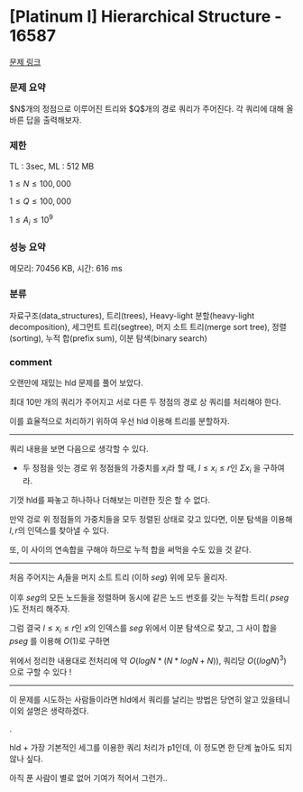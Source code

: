 
# [Platinum I] Hierarchical Structure - 16587

[문제 링크](https://www.acmicpc.net/problem/16587)

### 문제 요약

<p> $N$개의 정점으로 이루어진 트리와 $Q$개의 경로 쿼리가 주어진다. 각 쿼리에 대해 올바른 답을 출력해보자. </p>

### 제한

TL : 3sec, ML : 512 MB

$1 ≤ N ≤ 100,000$

$1 ≤ Q ≤ 100,000$

$1 ≤ A_i ≤ 10^9$

### 성능 요약

메모리: 70456 KB, 시간: 616 ms

### 분류

자료구조(data_structures), 트리(trees), Heavy-light 분할(heavy-light decomposition), 세그먼트 트리(segtree), 머지 소트 트리(merge sort tree), 
정렬(sorting), 누적 합(prefix sum), 이분 탐색(binary search)

### comment

오랜만에 재밌는 hld 문제를 풀어 보았다.

최대 10만 개의 쿼리가 주어지고 서로 다른 두 정점의 경로 상 쿼리를 처리해야 한다.

이를 효율적으로 처리하기 위하여 우선 hld 이용해 트리를 분할하자.

-----------------------------------------------------------------------------------------------------------------------------------------------------------------------

쿼리 내용을 보면 다음으로 생각할 수 있다.

* 두 정점을 잇는 경로 위 정점들의 가중치를 $x_i$라 할 때, $l ≤ x_i ≤ r$인 $Σx_i$ 을 구하여라.

기껏 hld를 짜놓고 하나하나 더해보는 미련한 짓은 할 수 없다.

만약 겅로 위 정점들의 가중치들을 모두 정렬된 상태로 갖고 있다면, 이분 탐색을 이용해 $l, r$의 인덱스를 찾아낼 수 있다.

또, 이 사이의 연속합을 구해야 하므로 누적 합을 써먹을 수도 있을 것 같다.

-----------------------------------------------------------------------------------------------------------------------------------------------------------------------

처음 주어지는 $A_i$들을 머지 소트 트리 (이하 $seg$) 위에 모두 올리자.

이후 $seg$의 모든 노드들을 정렬하며 동시에 같은 노드 번호를 갖는 누적합 트리( $pseg$ )도 전처리 해주자.

그럼 결국 $l ≤ x_i ≤ r$인 $x$의 인덱스를 $seg$ 위에서 이분 탐색으로 찾고, 그 사이 합을 $pseg$ 를 이용해 $O(1)$로 구하면

위에서 정리한 내용대로 전처리에 약 $O(logN * (N * log N + N))$, 쿼리당 $O((logN)^3)$으로 구할 수 있다 !

-----------------------------------------------------------------------------------------------------------------------------------------------------------------------

이 문제를 시도하는 사람들이라면 hld에서 쿼리를 날리는 방법은 당연히 알고 있을테니 이외 설명은 생략하겠다.

.

hld + 가장 기본적인 세그를 이용한 쿼리 처리가 p1인데, 이 정도면 한 단계 높아도 되지 않나 싶다.

아직 푼 사람이 별로 없어 기여가 적어서 그런가..
